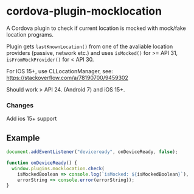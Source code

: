 # cordova-plugin-mocklocation

A Cordova plugin to check if current location is mocked with mock/fake location programs.

Plugin gets `lastKnownLocation()` from one of the avaliable location providers (passive, network etc.) and uses `isMocked()` for  >= API 31, `isFromMockProvider()` for < API 30.

For IOS 15+, use CLLocationManager, see: https://stackoverflow.com/a/78190700/9459302

Should work > API 24. (Android 7) and iOS 15+.

### Changes

Add ios 15+ support


## Example

```js
document.addEventListener("deviceready", onDeviceReady, false);

function onDeviceReady() {
  window.plugins.mocklocation.check(
    isMockedBoolean => console.log(`isMocked: ${isMockedBoolean}`),  
    errorString => console.error(errorString));
}
```
